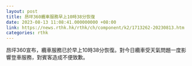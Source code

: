 ```yaml
---
layout: post
title: 昂坪360纜車服務早上10時38分恢復
date: 2023-08-13 11:08:41.000000000 +08:00
link: https://news.rthk.hk/rthk/ch/component/k2/1713262-20230813.htm
categories: rthk
---
```


昂坪360宣布，纜車服務已於早上10時38分恢復。對今日纜車受天氣問題一度影響登車服務，對賓客造成不便致歉。
